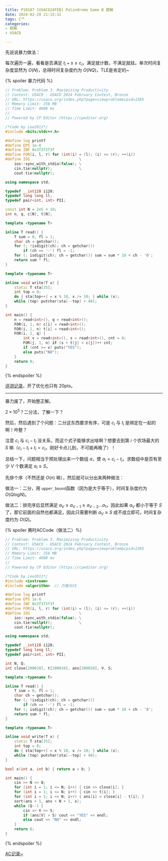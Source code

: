 ```yaml
---
title: P10187 [USACO24FEB] Palindrome Game B 题解
date: 2024-02-29 21:15:31
tags: C艹
categories: 
- 题解
- USACO

---
```

<!-- more -->
先说说暴力做法：

每次遍历一遍，看看是否满足 $t_i + s \le c_i$，满足就计数，不满足就挂。单次时间复杂度显然为 $O(N)$，总得时间复杂度约为 $O(NQ)$，TLE是肯定的~

{% spoiler 暴力代码 %}

```cpp
// Problem: Problem 3. Maximizing Productivity
// Contest: USACO - USACO 2024 February Contest, Bronze
// URL: https://usaco.org/index.php?page=viewproblem&cpid=1385
// Memory Limit: 256 MB
// Time Limit: 4000 ms
//
// Powered by CP Editor (https://cpeditor.org)

/*Code by Leo2011*/
#include <bits/stdc++.h>

#define log printf
#define EPS 1e-8
#define INF 0x3f3f3f3f
#define FOR(i, l, r) for (int(i) = (l); (i) <= (r); ++(i))
#define IOS                      \
	ios::sync_with_stdio(false); \
	cin.tie(nullptr);            \
	cout.tie(nullptr);

using namespace std;

typedef __int128 i128;
typedef long long ll;
typedef pair<int, int> PII;

const int N = 2e5 + 10;
int n, q, c[N], t[N];

template <typename T>

inline T read() {
	T sum = 0, fl = 1;
	char ch = getchar();
	for (; !isdigit(ch); ch = getchar())
		if (ch == '-') fl = -1;
	for (; isdigit(ch); ch = getchar()) sum = sum * 10 + ch - '0';
	return sum * fl;
}

template <typename T>

inline void write(T x) {
	static T sta[35];
	int top = 0;
	do { sta[top++] = x % 10, x /= 10; } while (x);
	while (top) putchar(sta[--top] + 48);
}

int main() {
	n = read<int>(), q = read<int>();
	FOR(i, 1, n) c[i] = read<int>();
	FOR(i, 1, n) t[i] = read<int>();
	FOR(i, 1, q) {
		int v = read<int>(), s = read<int>(), cnt = 0;
		FOR(j, 1, n) if (s + t[j] < c[j])++ cnt;
		if (cnt >= v) puts("YES");
		else puts("NO");
	}
	return 0;
}

```

{% endspoiler %}

[评测记录](https://www.luogu.com.cn/record/148786459)，开了优化也只有 20pts。

---

暴力废了，开始整正解。

$2 \times 10^5$？二分法，了解一下？

然后，然后遇到了个问题：二分这东西要求有序，可是 $c_i$ 与 $t_i$ 是绑定在一起的啊！咋整？

注意 $c_i$ 与 $c_i - t_i$ 没关系，而这个式子能够求出啥啊？想要去到第 $i$ 个农场最大的 $S$ 嘛（$c_i - t_i + t_i = c_i$，刚好卡点儿到，不可能再晚了）！

总结一下，问题相当于预处理出来一个数组 $a$，使 $a_i = c_i - t_i$，求数组中是否有至少 $V$ 个数满足 $a_i \ge S$。

先排个序（不然还是 $O(n)$ 嘛），然后就可以分出来两种做法：

做法一：二分，用 `upper_bound`函数（因为是大于等于），时间复杂度约为 $O(QlogN)$。

做法二：排完序后显然满足 $a_V \ge a_{V - 1} \ge a_{V - 2} ... a_1$，因此如果 $a_V$ 都小于等于 $S$ 了，那它前面的自然也都满足。因此只需要判断 $a_V \ge S$ 成不成立即可。时间复杂度约为 $O(Q)$。

{% spoiler 赛时ACCode（做法二）%}
```cpp
// Problem: Problem 3. Maximizing Productivity
// Contest: USACO - USACO 2024 February Contest, Bronze
// URL: https://usaco.org/index.php?page=viewproblem&cpid=1385
// Memory Limit: 256 MB
// Time Limit: 4000 ms
//
// Powered by CP Editor (https://cpeditor.org)

/*Code by Leo2011*/
#include <iostream>
#include <algorithm>  // 万能头CE

#define log printf
#define EPS 1e-8
#define INF 0x3f3f3f3f
#define FOR(i, l, r) for (int(i) = (l); (i) <= (r); ++(i))
#define IOS                      \
	ios::sync_with_stdio(false); \
	cin.tie(nullptr);            \
	cout.tie(nullptr);

using namespace std;

typedef __int128 i128;
typedef long long ll;
typedef pair<int, int> PII;

int N, Q;
int close[200010], t[200010], ans[200010], V, S;

template <typename T>

inline T read() {
	T sum = 0, fl = 1;
	char ch = getchar();
	for (; !isdigit(ch); ch = getchar())
		if (ch == '-') fl = -1;
	for (; isdigit(ch); ch = getchar()) sum = sum * 10 + ch - '0';
	return sum * fl;
}

template <typename T>

inline void write(T x) {
	static T sta[35];
	int top = 0;
	do { sta[top++] = x % 10, x /= 10; } while (x);
	while (top) putchar(sta[--top] + 48);
}

bool x(int a, int b) { return a > b; }

int main() {
	cin >> N >> Q;
	for (int i = 1; i <= N; i++) { cin >> close[i]; }
	for (int i = 1; i <= N; i++) { cin >> t[i]; }
	for (int i = 1; i <= N; i++) { ans[i] = close[i] - t[i]; }
	sort(ans + 1, ans + N + 1, x);
	while (Q--) {
		cin >> V >> S;
		if (ans[V] > S) cout << "YES" << endl;
		else cout << "NO" << endl;
	}
	return 0;
}
```
{% endspoiler %}

[AC记录~](https://www.luogu.com.cn/record/148784245)
